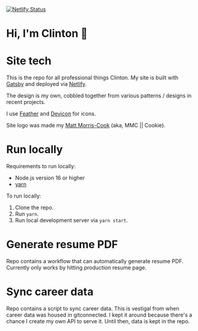 [![Netlify Status](https://api.netlify.com/api/v1/badges/784104a7-d750-4a1a-b38f-17308981182b/deploy-status)](https://app.netlify.com/sites/clintonlangosch/deploys)

# Hi, I'm Clinton 👋

# Site tech

This is the repo for all professional things Clinton. My site is built with [Gatsby](https://www.gatsbyjs.com/) and deployed via [Netlify](https://www.netlify.com/).

The design is my own, cobbled together from various patterns / designs in recent projects.

I use [Feather](https://feathericons.com/) and [Devicon](https://devicon.dev/) for icons.

Site logo was made my [Matt Morris-Cook](https://www.linkedin.com/in/mmc-resume/) (aka, MMC || Cookie).

# Run locally

Requirements to run locally:

- Node.js version 16 or higher
- [yarn](https://classic.yarnpkg.com/lang/en/docs/install/#mac-stable)

To run locally:

1. Clone the repo.
2. Run `yarn`.
3. Run local development server via `yarn start`.

# Generate resume PDF

Repo contains a workflow that can automatically generate resume PDF. Currently only works by hitting production resume page.

# Sync career data

Repo contains a script to sync career data. This is vestigal from when career data was housed in gitconnected. I kept it around because there's a chance I create my own API to serve it. Until then, data is kept in the repo.
